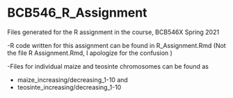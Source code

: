# BCB546_R_Assignment
Files generated for the R assignment in the course, BCB546X Spring 2021

-R code written for this assignment can be found in R_Assignment.Rmd (Not the file R Assignment.Rmd, I apologize for the confusion )

-Files for individual maize and teosinte chromosomes can be found as 
* maize_increasing/decreasing_1-10 and 
* teosinte_increasing/decreasing_1-10 
